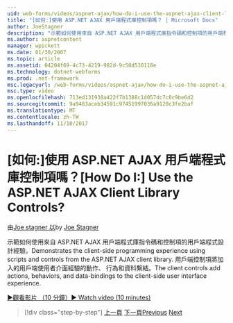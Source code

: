 ```yaml
---
uid: web-forms/videos/aspnet-ajax/how-do-i-use-the-aspnet-ajax-client-library-controls
title: "[如何:]使用 ASP.NET AJAX 用戶端程式庫控制項嗎？ | Microsoft Docs"
author: JoeStagner
description: "示範如何使用來自 ASP.NET AJAX 用戶端程式庫指令碼和控制項的用戶端程式設計經驗。 用戶端控制項加入動作，behavio..."
ms.author: aspnetcontent
manager: wpickett
ms.date: 01/30/2007
ms.topic: article
ms.assetid: 04204f69-4c73-4219-982d-9c58d510118e
ms.technology: dotnet-webforms
ms.prod: .net-framework
msc.legacyurl: /web-forms/videos/aspnet-ajax/how-do-i-use-the-aspnet-ajax-client-library-controls
msc.type: video
ms.openlocfilehash: 713ed131938a422f7b1388c1d057dc7c0c9be6d2
ms.sourcegitcommit: 9a9483aceb34591c97451997036a9120c3fe2baf
ms.translationtype: MT
ms.contentlocale: zh-TW
ms.lasthandoff: 11/10/2017
---
```

<a name="how-do-i-use-the-aspnet-ajax-client-library-controls"></a><span data-ttu-id="8ec51-105">[如何:]使用 ASP.NET AJAX 用戶端程式庫控制項嗎？</span><span class="sxs-lookup"><span data-stu-id="8ec51-105">[How Do I:] Use the ASP.NET AJAX Client Library Controls?</span></span>
====================
<span data-ttu-id="8ec51-106">由[Joe stagner 以](https://github.com/JoeStagner)</span><span class="sxs-lookup"><span data-stu-id="8ec51-106">by [Joe Stagner](https://github.com/JoeStagner)</span></span>

<span data-ttu-id="8ec51-107">示範如何使用來自 ASP.NET AJAX 用戶端程式庫指令碼和控制項的用戶端程式設計經驗。</span><span class="sxs-lookup"><span data-stu-id="8ec51-107">Demonstrates the client-side programming experience using scripts and controls from the ASP.NET AJAX client library.</span></span> <span data-ttu-id="8ec51-108">用戶端控制項將加入的用戶端使用者介面經驗的動作、 行為和資料繫結。</span><span class="sxs-lookup"><span data-stu-id="8ec51-108">The client controls add actions, behaviors, and data-bindings to the client-side user interface experience.</span></span>

[<span data-ttu-id="8ec51-109">&#9654;觀看影片 （10 分鐘）</span><span class="sxs-lookup"><span data-stu-id="8ec51-109">&#9654; Watch video (10 minutes)</span></span>](https://channel9.msdn.com/Blogs/ASP-NET-Site-Videos/how-do-i-use-the-aspnet-ajax-client-library-controls)

>[!div class="step-by-step"]
<span data-ttu-id="8ec51-110">[上一頁](how-do-i-aspnet-ajax-enable-an-existing-web-service.md)
[下一頁](how-do-i-use-an-aspnet-ajax-scriptmanagerproxy.md)</span><span class="sxs-lookup"><span data-stu-id="8ec51-110">[Previous](how-do-i-aspnet-ajax-enable-an-existing-web-service.md)
[Next](how-do-i-use-an-aspnet-ajax-scriptmanagerproxy.md)</span></span>
